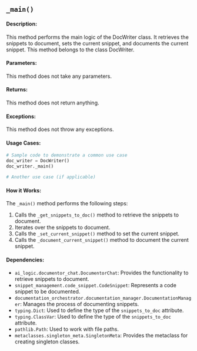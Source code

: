 ## `_main()`

#### Description:
This method performs the main logic of the DocWriter class. It retrieves the snippets to document, sets the current snippet, and documents the current snippet. This method belongs to the class DocWriter.

#### Parameters:
This method does not take any parameters.

#### Returns:
This method does not return anything.

#### Exceptions:
This method does not throw any exceptions.

#### Usage Cases:

```python
# Sample code to demonstrate a common use case
doc_writer = DocWriter()
doc_writer._main()

# Another use case (if applicable)
```

#### How it Works:
The `_main()` method performs the following steps:
1. Calls the `_get_snippets_to_doc()` method to retrieve the snippets to document.
2. Iterates over the snippets to document.
3. Calls the `_set_current_snippet()` method to set the current snippet.
4. Calls the `_document_current_snippet()` method to document the current snippet.

#### Dependencies:
- `ai_logic.documentor_chat.DocumentorChat`: Provides the functionality to retrieve snippets to document.
- `snippet_management.code_snippet.CodeSnippet`: Represents a code snippet to be documented.
- `documentation_orchestrator.documentation_manager.DocumentationManager`: Manages the process of documenting snippets.
- `typing.Dict`: Used to define the type of the `snippets_to_doc` attribute.
- `typing.ClassVar`: Used to define the type of the `snippets_to_doc` attribute.
- `pathlib.Path`: Used to work with file paths.
- `metaclasses.singleton_meta.SingletonMeta`: Provides the metaclass for creating singleton classes.